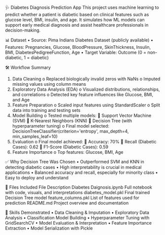 🩺 Diabetes Diagnosis Prediction App
This project uses machine learning to predict whether a patient is diabetic based on clinical features such as glucose level, BMI, insulin, and age. It simulates how ML models can support early medical diagnosis and assist healthcare professionals in decision-making.

📊 Dataset
•	Source: Pima Indians Diabetes Dataset (publicly available)
•	Features:
Pregnancies, Glucose, BloodPressure, SkinThickness, Insulin, BMI, DiabetesPedigreeFunction, Age
•	Target Variable: Outcome (0 = non-diabetic, 1 = diabetic)

🛠 Workflow Summary
1.	Data Cleaning
o	Replaced biologically invalid zeros with NaNs
o	Imputed missing values using column means
2.	Exploratory Data Analysis (EDA)
o	Visualized distributions, relationships, and correlations
o	Detected key feature influences like Glucose, BMI, and Age
3.	Feature Preparation
o	Scaled input features using StandardScaler
o	Split data into training and testing sets
4.	Model Building
o	Tested multiple models:
	Support Vector Machine (SVM)
	K-Nearest Neighbors (KNN)
	Decision Tree (with hyperparameter tuning)
o	Final model selected:
DecisionTreeClassifier(criterion='entropy', max_depth=4, min_samples_leaf=10)
5.	Evaluation
o	Final model achieved:
	Accuracy: 70%
	Recall (Diabetic Cases): 0.62
	F1-Score (Diabetic Cases): 0.59
6.	Feature Importance
o	Top features: Glucose, BMI, Age

✅ Why Decision Tree Was Chosen
•	Outperformed SVM and KNN in detecting diabetic cases
•	High interpretability is crucial in medical applications
•	Balanced accuracy and recall, especially for minority class
•	Easy to deploy and understand

💾 Files Included
File	Description
Diabetes Daignosis.ipynb	Full notebook with code, visuals, and interpretations
diabetes_model.pkl	Final trained Decision Tree model
feature_columns.pkl	List of features used for prediction
README.md	Project overview and documentation

🧠 Skills Demonstrated
•	Data Cleaning & Imputation
•	Exploratory Data Analysis
•	Classification Model Building
•	Hyperparameter Tuning with GridSearchCV
•	Model Evaluation & Interpretation
•	Feature Importance Extraction
•	Model Serialization with Pickle
